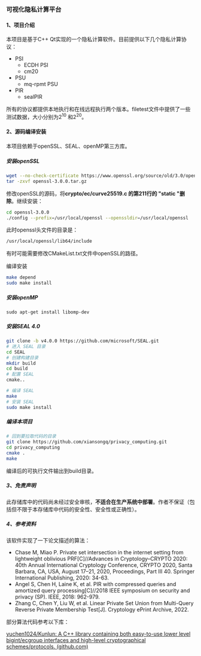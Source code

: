 ###  可视化隐私计算平台

#### 1、项目介绍

本项目是基于C++ Qt实现的一个隐私计算软件。目前提供以下几个隐私计算协议：

- PSI
  - ECDH PSI
  - cm20
- PSU
  - mq-rpmt PSU
- PIR
  - sealPIR

所有的协议都提供本地执行和在线远程执行两个版本。filetest文件中提供了一些测试数据，大小分别为$2^{10}$ 和$2^{20}$。 

#### 2、源码编译安装

本项目依赖于openSSL、SEAL、openMP第三方库。

##### 安装openSSL

```bash
wget --no-check-certificate https://www.openssl.org/source/old/3.0/openssl-3.0.0.tar.gz
tar -zxvf openssl-3.0.0.tar.gz
```

修改openSSL的源码，将**crypto/ec/curve25519.c 的第211行的 "static "删除**。继续安装：

```bash
cd openssl-3.0.0
./config --prefix=/usr/local/openssl --openssldir=/usr/local/openssl 
```

此时openssl头文件的目录是：

```bash
/usr/local/openssl/lib64/include 
```

有时可能需要修改CMakeList.txt文件中openSSL的路径。

编译安装

```bash
make depend
sudo make install
```

##### 安装openMP

```
sudo apt-get install libomp-dev
```

##### 安装SEAL 4.0

```bash
git clone -b v4.0.0 https://github.com/microsoft/SEAL.git
# 进入 SEAL 目录
cd SEAL
# 创建构建目录
mkdir build
cd build
# 配置 SEAL
cmake..

# 编译 SEAL
make
# 安装 SEAL
sudo make install
```

##### 编译本项目

```bash
# 回到要拉取代码的目录
git clone https://github.com/xiansongq/privacy_computing.git
cd privacy_computing
cmake .
make
```

编译后的可执行文件输出到build目录。

##### 3、免责声明

此存储库中的代码尚未经过安全审核，**不适合在生产系统中部署**。作者不保证（包括但不限于本存储库中代码的安全性、安全性或正确性）。

##### 4、参考资料

该软件实现了一下论文描述的算法：

- Chase M, Miao P. Private set intersection in the internet setting from lightweight oblivious PRF[C]//Advances in Cryptology–CRYPTO 2020: 40th Annual International Cryptology Conference, CRYPTO 2020, Santa Barbara, CA, USA, August 17–21, 2020, Proceedings, Part III 40. Springer International Publishing, 2020: 34-63.
- Angel S, Chen H, Laine K, et al. PIR with compressed queries and amortized query processing[C]//2018 IEEE symposium on security and privacy (SP). IEEE, 2018: 962-979.
- Zhang C, Chen Y, Liu W, et al. Linear Private Set Union from Multi-Query Reverse Private Membership Test[J]. Cryptology ePrint Archive, 2022.

部分算法代码参考以下库：

[yuchen1024/Kunlun: A C++ library containing both easy-to-use lower level bigint/ecgroup interfaces and high-level cryptographical schemes/protocols. (github.com)](https://github.com/yuchen1024/Kunlun)


